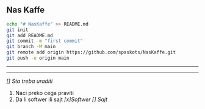 ## Nas Kaffe 
```bash
echo "# NasKaffe" >> README.md
git init
git add README.md
git commit -m "first commit"
git branch -M main
git remote add origin https://github.com/spaskots/NasKaffe.git
git push -u origin main
```
---
___

*[] Sta treba uraditi*
1. Naci preko cega praviti
1. Da li softwer ili sajt
*[x]Softwer*
*[] Sajt*

